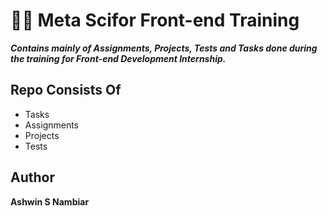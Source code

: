 # 👨‍💻 Meta Scifor Front-end Training
***Contains mainly of Assignments, Projects, Tests and Tasks done during the training for Front-end Development Internship.***

## Repo Consists Of
- Tasks
- Assignments
- Projects
- Tests

## Author
**Ashwin S Nambiar**
  
